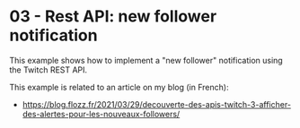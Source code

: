 # 03 - Rest API: new follower notification

This example shows how to implement a "new follower" notification using the Twitch REST API.

This example is related to an article on my blog (in French):

* https://blog.flozz.fr/2021/03/29/decouverte-des-apis-twitch-3-afficher-des-alertes-pour-les-nouveaux-followers/
